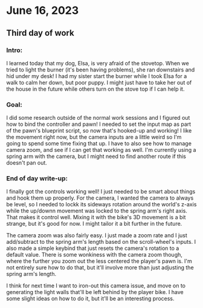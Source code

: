 # June 16, 2023

## Third day of work

### Intro:

I learned today that my dog, Elsa, is very afraid of the stovetop. When we tried to light the burner (it's been having problems), she ran downstairs and hid under my desk! I had my sister start the burner while I took Elsa for a walk to calm her down, but poor puppy. I might just have to take her out of the house in the future while others turn on the stove top if I can help it.

### Goal:

I did some research outside of the normal work sessions and I figured out how to bind the controller and pawn! I needed to set the input map as part of the pawn's blueprint script, so now that's hooked-up and working! I like the movement right now, but the camera inputs are a little weird so I'm going to spend some time fixing that up. I have to also see how to manage camera zoom, and see if I can get that working as well. I'm currently using a spring arm with the camera, but I might need to find another route if this doesn't pan out.

### End of day write-up:

I finally got the controls working well! I just needed to be smart about things and hook them up properly. For the camera, I wanted the camera to always be level, so I needed to lockk its sideways rotation around the world's z-axis while the up/downn movement was locked to the spring arm's right axis. That makes it control well. Mixing it with the bike's 3D movement is a bit strange, but it's good for now. I might tailor it a bit further in the future.

The camera zoom was also fairly easy. I just made a zoom rate and I just add/subtract to the spring arm's length based on the scroll-wheel's inputs. I also made a simple keybind that just resets the camera's rotation to a default value. There is some wonkiness with the camera zoom though, where the further you zoom out the less centered the player's pawn is. I'm not entirely sure how to do that, but it'll involve more than just adjusting the spring arm's length.

I think for next time I want to iron-out this camera issue, and move on to generating the light walls that'll be left behind by the player bike. I have some slight ideas on how to do it, but it'll be an interesting process.